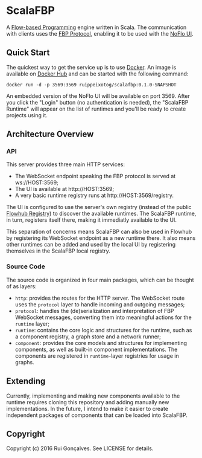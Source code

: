 # ScalaFBP

A [Flow-based Programming](https://en.wikipedia.org/wiki/Flow-based_programming) engine written in Scala. The communication with clients uses the [FBP Protocol](https://flowbased.github.io/fbp-protocol), enabling it to be used with the [NoFlo UI](https://github.com/noflo/noflo-ui).

## Quick Start

The quickest way to get the service up is to use [Docker](https://www.docker.com/). An image is available on [Docker Hub](https://registry.hub.docker.com/u/ruippeixotog/scalafbp/) and can be started with the following command:

```
docker run -d -p 3569:3569 ruippeixotog/scalafbp:0.1.0-SNAPSHOT
```

An embedded version of the NoFlo UI will be available on port 3569. After you click the "Login" button (no authentication is needed), the "ScalaFBP Runtime" will appear on the list of runtimes and you'll be ready to create projects using it.

## Architecture Overview

### API

This server provides three main HTTP services:

* The WebSocket endpoint speaking the FBP protocol is served at ws://HOST:3569;
* The UI is available at http://HOST:3569;
* A very basic runtime registry runs at http://HOST:3569/registry.

The UI is configured to use the server's own registry (instead of the public [Flowhub Registry](https://flowhub.io/)) to discover the available runtimes. The ScalaFBP runtime, in turn, registers itself there, making it immediatly available to the UI.

This separation of concerns means ScalaFBP can also be used in Flowhub by registering its WebSocket endpoint as a new runtime there. It also means other runtimes can be added and used by the local UI by registering themselves in the ScalaFBP local registry.

### Source Code

The source code is organized in four main packages, which can be thought of as layers:

* `http`: provides the routes for the HTTP server. The WebSocket route uses the `protocol` layer to handle incoming and outgoing messages;
* `protocol`: handles the (de)serialization and interpretation of FBP WebSocket messages, converting them into meaningful actions for the `runtime` layer;
* `runtime`: contains the core logic and structures for the runtime, such as a component registry, a graph store and a network runner;
* `component`: provides the core models and structures for implementing components, as well as built-in component implementations. The components are registered in `runtime`-layer registries for usage in graphs.

## Extending

Currently, implementing and making new components available to the runtime requires cloning this repository and adding manually new implementations. In the future, I intend to make it easier to create independent packages of components that can be loaded into ScalaFBP.

## Copyright

Copyright (c) 2016 Rui Gonçalves. See LICENSE for details.
